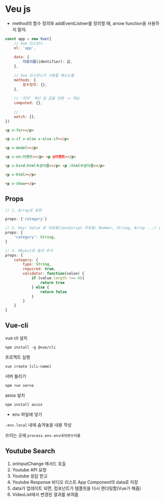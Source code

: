 # Veu js

* method의 함수 정의와 addEventListner를 정의할 때, arrow function을 사용하지 말자.

```javascript
const app = new Vue({
    // Vue 인스턴스
    el: 'app',
    
    data: {
        자료이름(identifier): 값,
    },
    
    // Vue 인스턴스가 사용할 메소드들
    methods: {
        함수정의: {},
    },
    
    // '미리' 계산 된 값을 반환 -> 캐싱
    computed: {},
    
    //
    watch: {},
})
```



```html
<p v-for></p>

<p v-if v-else v-else-if></p>

<p v-model></p>

<p v-on:이벤트></p> <p @이벤트></p>

<p v-bind:html속성이름></p> <p :html속성이름></p>

<p v-html></p>

<p v-show></p>
```



## Props

```javascript
// 1. Array로 표현

props: ['category']

// 2. Key: Value 로 자료형(JavaScript 자료형: Number, String, Array ...) 표현
props: {
	'category': String,
}

// 3. Object로 옵션 추가
props: {
    category: {
        type: String,
        required: true,
        validator: function(value) {
            if (value.length !== 0){
                return true
            } else {
                return false
            }
        }
    }
}
```



## Vue-cli

vue cli 설치

```
npm install -g @vue/cli
```

프로젝트 실행

```
vue create [cli-name]
```

서버 돌리기

```
npm run serve
```

axios 설치

```
npm install axios
```

* env 파일에 넣기

`.env.local` 내에 숨겨놓을 내용 작성

쓰이는 곳에 `process.env.env내의변수이름`





## Youtube Search

1. onInputChange 메서드 호출
2. Youtube API 요청
3. Youtube 응답 받고
4. Youtube Response 비디오 리스트 App Component의 data로 저장
5. data가 업데이트 되면, 컴포넌트가 템플릿을 다시 렌더링함(Vue가 해줌)
6. VideoList에서 변경된 결과를 보여줌

